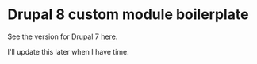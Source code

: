 # Drupal 8 custom module boilerplate

See the version for Drupal 7 [here](https://github.com/aramboyajyan/drupal7-boilerplate).

I'll update this later when I have time.